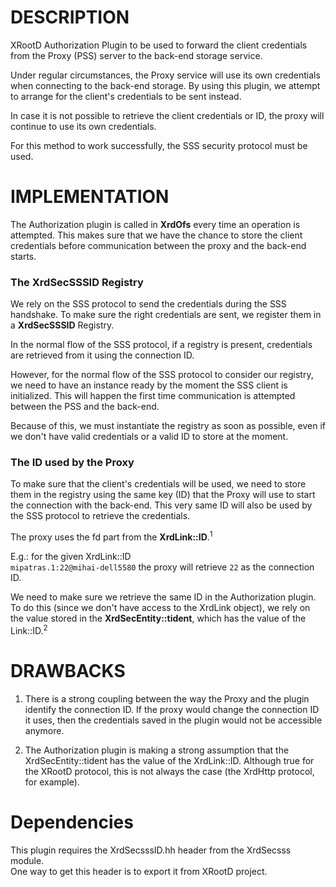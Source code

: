 DESCRIPTION
============

XRootD Authorization Plugin to be used to forward the client credentials
from the Proxy (PSS) server to the back-end storage service.

Under regular circumstances, the Proxy service will use its own credentials
when connecting to the back-end storage. By using this plugin, we attempt
to arrange for the client's credentials to be sent instead.

In case it is not possible to retrieve the client credentials or ID,
the proxy will continue to use its own credentials.


For this method to work successfully, the SSS security protocol must be used.

IMPLEMENTATION
===============

The Authorization plugin is called in **XrdOfs** every time an operation is attempted.
This makes sure that we have the chance to store the client credentials before
communication between the proxy and the back-end starts.

### The XrdSecSSSID Registry

We rely on the SSS protocol to send the credentials during the SSS handshake.
To make sure the right credentials are sent, we register them in a **XrdSecSSSID** Registry.

In the normal flow of the SSS protocol, if a registry is present,
credentials are retrieved from it using the connection ID.

However, for the normal flow of the SSS protocol to consider our registry,
we need to have an instance ready by the moment the SSS client is initialized.
This will happen the first time communication is attempted between the PSS and the back-end.

Because of this, we must instantiate the registry as soon as possible, even if we
don't have valid credentials or a valid ID to store at the moment.

### The ID used by the Proxy

To make sure that the client's credentials will be used, we need to store them
in the registry using the same key (ID) that the Proxy will use to start
the connection with the back-end. This very same ID will also be used 
by the SSS protocol to retrieve the credentials.

The proxy uses the fd part from the **XrdLink::ID**.<sup>1</sup>

E.g.: for the given XrdLink::ID  
`mipatras.1:22@mihai-dell5580` the proxy will retrieve `22` as the connection ID.

We need to make sure we retrieve the same ID in the Authorization plugin.  
To do this (since we don't have access to the XrdLink object), we rely on the value
stored in the **XrdSecEntity::tident**, which has the value of the Link::ID.<sup>2</sup>


DRAWBACKS
==========

1. There is a strong coupling between the way the Proxy and the plugin identify
the connection ID. If the proxy would change the connection ID it uses, 
then the credentials saved in the plugin would not be accessible anymore.

2. The Authorization plugin is making a strong assumption that the 
XrdSecEntity::tident has the value of the XrdLink::ID. 
Although true for the XRootD protocol, this is not always the case 
(the XrdHttp protocol, for example).


Dependencies
=============

This plugin requires the XrdSecsssID.hh header from the XrdSecsss module.  
One way to get this header is to export it from XRootD project.
